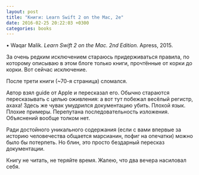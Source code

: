 ```yaml
---
layout: post
title: "Книги: Learn Swift 2 on the Mac, 2e"
date: 2016-02-25 20:22:03 +0300
categories: books
---
```

• Waqar Malik. *Learn Swift 2 on the Mac. 2nd Edition.* Apress, 2015.

За очень редким исключением стараюсь придерживаться правила, по которому описываю в этом блоге только книги, прочтённые от корки до корки. Вот сейчас исключение.

После трети книги (~70-я страница) сломался.

Автор взял guide от Apple и пересказал его. Обычно стараются пересказывать с целью оживления: а вот тут побежал весёлый регистр, ахаха! Здесь же чувак умудрился документацию убить. Плохой язык. Плохие примеры. Перепутана последовательность изложения. Объяснений вообще толком нет.

Ради достойного уникального содержания (если с вами впервые за историю человечества общается марсианин, пофиг на опечатки) можно было бы потерпеть. Но блин, это просто бездарный пересказ документации.

Книгу не читать, не теряйте время. Жалею, что два вечера насиловал себя.
